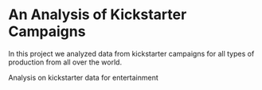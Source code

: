 # An Analysis of Kickstarter Campaigns
  In this project we analyzed data from kickstarter campaigns for all types of production from all over the world.

Analysis on kickstarter data for entertainment
